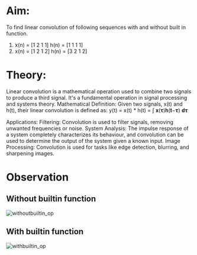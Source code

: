 # Aim:
To find linear convolution of following sequences with and without built in
function.
1. x(n) = [1 2 1 1]
 h(n) = [1 1 1 1]
2. x(n) = [1 2 1 2]
 h(n) = [3 2 1 2]
# Theory:
Linear convolution is a mathematical operation used to combine two signals to produce
a third signal. It's a fundamental operation in signal processing and systems theory.
Mathematical Definition:
Given two signals, x(t) and h(t), their linear convolution is defined as:
 y(t) = x(t) * h(t) = ∫ 𝐱(𝛕)𝐡(𝐭−𝛕) 𝐝𝛕

Applications:
Filtering: Convolution is used to filter signals, removing unwanted frequencies
or noise.
System Analysis: The impulse response of a system completely characterizes its
behaviour, and convolution can be used to determine the output of the system
given a known input.
Image Processing: Convolution is used for tasks like edge detection, blurring,
and sharpening images.
# Observation
## Without builtin function
![withoutbuiltin_op](https://github.com/user-attachments/assets/652bdadc-b51f-4948-b1e3-311d2ffbeada)
## With builtin function
![withbuiltin_op](https://github.com/user-attachments/assets/613280d0-206f-4744-b10c-fb3ba898992a)
